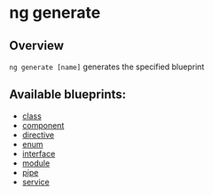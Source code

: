 <!-- Links in /docs/documentation should NOT have `.md` at the end, because they end up in our wiki at release. -->

# ng generate

## Overview
`ng generate [name]` generates the specified blueprint

## Available blueprints:
 - [class](class)
 - [component](component)
 - [directive](directive)
 - [enum](enum)
 - [interface](interface)
 - [module](module)
 - [pipe](pipe)
 - [service](service)